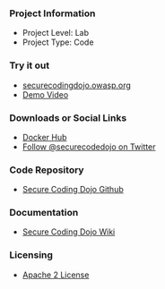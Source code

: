 ### Project Information

* Project Level: Lab
* Project Type: Code

### Try it out

* [securecodingdojo.owasp.org](https://securecodingdojo.owasp.org)
* [Demo Video](https://github.com/owasp/SecureCodingDojo/tree/master/demo)

### Downloads or Social Links

* [Docker Hub](https://hub.docker.com/u/securecodingdojo)
* [Follow @securecodedojo on Twitter](https://twitter.com/SecureCodeDojo)

### Code Repository

* [Secure Coding Dojo Github](https://github.com/owasp/SecureCodingDojo)

### Documentation

* [Secure Coding Dojo Wiki](https://github.com/owasp/SecureCodingDojo/wiki)

### Licensing

* [Apache 2 License](https://www.apache.org/licenses/LICENSE-2.0)
